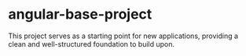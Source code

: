 # angular-base-project
This project serves as a starting point for new applications, providing a clean and well-structured foundation to build upon.
